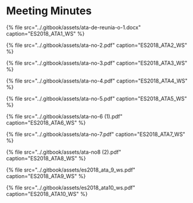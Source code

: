 # Meeting Minutes

{% file src="../.gitbook/assets/ata-de-reunia-o-1.docx" caption="ES2018\_ATA1\_WS" %}

{% file src="../.gitbook/assets/ata-no-2.pdf" caption="ES2018\_ATA2\_WS" %}

{% file src="../.gitbook/assets/ata-no-3.pdf" caption="ES2018\_ATA3\_WS" %}

{% file src="../.gitbook/assets/ata-no-4.pdf" caption="ES2018\_ATA4\_WS" %}

{% file src="../.gitbook/assets/ata-no-5.pdf" caption="ES2018\_ATA5\_WS" %}

{% file src="../.gitbook/assets/ata-no-6 \(1\).pdf" caption="ES2018\_ATA6\_WS" %}

{% file src="../.gitbook/assets/ata-no-7.pdf" caption="ES2018\_ATA7\_WS" %}

{% file src="../.gitbook/assets/ata-no8 \(2\).pdf" caption="ES2018\_ATA8\_WS" %}

{% file src="../.gitbook/assets/es2018\_ata\_9\_ws.pdf" caption="ES2018\_ATA9\_WS" %}

{% file src="../.gitbook/assets/es2018\_ata10\_ws.pdf" caption="ES2018\_ATA10\_WS" %}

